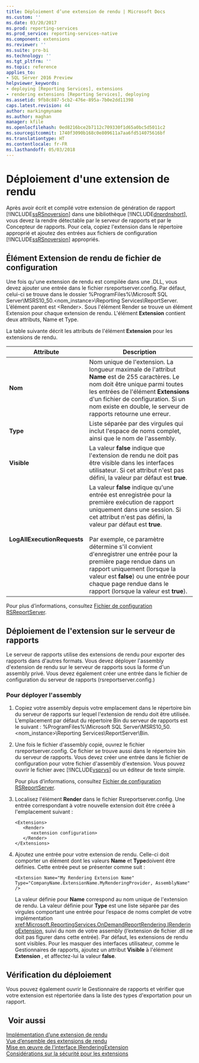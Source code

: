 ```yaml
---
title: Déploiement d’une extension de rendu | Microsoft Docs
ms.custom: ''
ms.date: 03/20/2017
ms.prod: reporting-services
ms.prod_service: reporting-services-native
ms.component: extensions
ms.reviewer: ''
ms.suite: pro-bi
ms.technology: ''
ms.tgt_pltfrm: ''
ms.topic: reference
applies_to:
- SQL Server 2016 Preview
helpviewer_keywords:
- deploying [Reporting Services], extensions
- rendering extensions [Reporting Services], deploying
ms.assetid: 9fb8c887-5cb2-476e-895a-7b0e2dd11398
caps.latest.revision: 44
author: markingmyname
ms.author: maghan
manager: kfile
ms.openlocfilehash: 0ed8216bce2b7112c709330f1d65a0bc5d5011c2
ms.sourcegitcommit: 1740f3090b168c0e809611a7aa6fd514075616bf
ms.translationtype: HT
ms.contentlocale: fr-FR
ms.lasthandoff: 05/03/2018
---
```

# <a name="deploying-a-rendering-extension"></a>Déploiement d'une extension de rendu
  Après avoir écrit et compilé votre extension de génération de rapport [!INCLUDE[ssRSnoversion](../../../includes/ssrsnoversion-md.md)] dans une bibliothèque [!INCLUDE[dnprdnshort](../../../includes/dnprdnshort-md.md)], vous devez la rendre détectable par le serveur de rapports et par le Concepteur de rapports. Pour cela, copiez l'extension dans le répertoire approprié et ajoutez des entrées aux fichiers de configuration [!INCLUDE[ssRSnoversion](../../../includes/ssrsnoversion-md.md)] appropriés.  
  
## <a name="configuration-file-rendering-extension-element"></a>Élément Extension de rendu de fichier de configuration  
 Une fois qu'une extension de rendu est compilée dans une .DLL, vous devez ajouter une entrée dans le fichier rsreportserver.config. Par défaut, celui-ci se trouve dans le dossier %ProgramFiles%\Microsoft SQL Server\MSRS10_50.\<nom_instance>\Reporting Services\ReportServer. L’élément parent est \<Render>. Sous l'élément Render se trouve un élément Extension pour chaque extension de rendu. L'élément **Extension** contient deux attributs, Name et Type.  
  
 La table suivante décrit les attributs de l'élément **Extension** pour les extensions de rendu.  
  
|Attribute|Description|  
|---------------|-----------------|  
|**Nom**|Nom unique de l'extension. La longueur maximale de l'attribut **Name** est de 255 caractères. Le nom doit être unique parmi toutes les entrées de l'élément **Extensions** d'un fichier de configuration. Si un nom existe en double, le serveur de rapports retourne une erreur.|  
|**Type**|Liste séparée par des virgules qui inclut l'espace de noms complet, ainsi que le nom de l'assembly.|  
|**Visible**|La valeur **false** indique que l'extension de rendu ne doit pas être visible dans les interfaces utilisateur. Si cet attribut n'est pas défini, la valeur par défaut est **true**.|  
|**LogAllExecutionRequests**|La valeur **false** indique qu'une entrée est enregistrée pour la première exécution de rapport uniquement dans une session. Si cet attribut n'est pas défini, la valeur par défaut est **true**.<br /><br /> Par exemple, ce paramètre détermine s'il convient d'enregistrer une entrée pour la première page rendue dans un rapport uniquement (lorsque la valeur est **false**) ou une entrée pour chaque page rendue dans le rapport (lorsque la valeur est **true**).|  
  
 Pour plus d’informations, consultez [Fichier de configuration RSReportServer](../../../reporting-services/report-server/rsreportserver-config-configuration-file.md).  
  
## <a name="deploying-the-extension-to-the-report-server"></a>Déploiement de l'extension sur le serveur de rapports  
 Le serveur de rapports utilise des extensions de rendu pour exporter des rapports dans d'autres formats. Vous devez déployer l'assembly d'extension de rendu sur le serveur de rapports sous la forme d'un assembly privé. Vous devez également créer une entrée dans le fichier de configuration du serveur de rapports (rsreportserver.config.)  
  
### <a name="to-deploy-the-assembly"></a>Pour déployer l'assembly  
  
1.  Copiez votre assembly depuis votre emplacement dans le répertoire bin du serveur de rapports sur lequel l'extension de rendu doit être utilisée. L’emplacement par défaut du répertoire Bin du serveur de rapports est le suivant : %ProgramFiles%\Microsoft SQL Server\MSRS10_50.\<nom_instance>\Reporting Services\ReportServer\Bin.  
  
2.  Une fois le fichier d'assembly copié, ouvrez le fichier rsreportserver.config. Ce fichier se trouve aussi dans le répertoire bin du serveur de rapports. Vous devez créer une entrée dans le fichier de configuration pour votre fichier d'assembly d'extension. Vous pouvez ouvrir le fichier avec [!INCLUDE[vsprvs](../../../includes/vsprvs-md.md)] ou un éditeur de texte simple.  
  
     Pour plus d’informations, consultez [Fichier de configuration RSReportServer](../../../reporting-services/report-server/rsreportserver-config-configuration-file.md).  
  
3.  Localisez l'élément **Render** dans le fichier Rsreportserver.config. Une entrée correspondant à votre nouvelle extension doit être créée à l'emplacement suivant :  
  
    ```  
    <Extensions>  
       <Render>  
          <extension configuration>  
       </Render>  
    </Extensions>  
    ```  
  
4.  Ajoutez une entrée pour votre extension de rendu. Celle-ci doit comporter un élément dont les valeurs **Name** et **Type**doivent être définies. Cette entrée peut se présenter comme suit :  
  
    ```  
    <Extension Name="My Rendering Extension Name" Type="CompanyName.ExtensionName.MyRenderingProvider, AssemblyName" />  
    ```  
  
     La valeur définie pour **Name** correspond au nom unique de l'extension de rendu. La valeur définie pour **Type** est une liste séparée par des virgules comportant une entrée pour l’espace de noms complet de votre implémentation <xref:Microsoft.ReportingServices.OnDemandReportRendering.IRenderingExtension>, suivi du nom de votre assembly (l’extension de fichier .dll ne doit pas figurer dans cette entrée). Par défaut, les extensions de rendu sont visibles. Pour les masquer des interfaces utilisateur, comme le Gestionnaires de rapports, ajoutez un attribut **Visible** à l'élément **Extension** , et affectez-lui la valeur **false**.  
  
## <a name="verifying-the-deployment"></a>Vérification du déploiement  
 Vous pouvez également ouvrir le Gestionnaire de rapports et vérifier que votre extension est répertoriée dans la liste des types d'exportation pour un rapport.  
  
## <a name="see-also"></a> Voir aussi  
 [Implémentation d’une extension de rendu](../../../reporting-services/extensions/rendering-extension/implementing-a-rendering-extension.md)   
 [Vue d’ensemble des extensions de rendu](../../../reporting-services/extensions/rendering-extension/rendering-extensions-overview.md)   
 [Mise en œuvre de l’interface IRenderingExtension](../../../reporting-services/extensions/rendering-extension/implementing-the-irenderingextension-interface.md)   
 [Considérations sur la sécurité pour les extensions](../../../reporting-services/extensions/security-considerations-for-extensions.md)  
  
  

